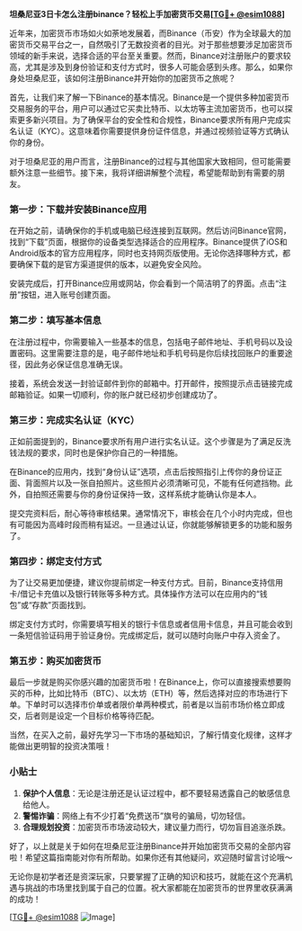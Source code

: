 **坦桑尼亚3日卡怎么注册binance？轻松上手加密货币交易[[TG💪+ @esim1088](https://t.me/s/esim1088)]**

近年来，加密货币市场如火如荼地发展着，而Binance（币安）作为全球最大的加密货币交易平台之一，自然吸引了无数投资者的目光。对于那些想要涉足加密货币领域的新手来说，选择合适的平台至关重要。然而，Binance对注册账户的要求较高，尤其是涉及到身份验证和支付方式时，很多人可能会感到头疼。那么，如果你身处坦桑尼亚，该如何注册Binance并开始你的加密货币之旅呢？

首先，让我们来了解一下Binance的基本情况。Binance是一个提供多种加密货币交易服务的平台，用户可以通过它买卖比特币、以太坊等主流加密货币，也可以探索更多新兴项目。为了确保平台的安全性和合规性，Binance要求所有用户完成实名认证（KYC）。这意味着你需要提供身份证件信息，并通过视频验证等方式确认你的身份。

对于坦桑尼亚的用户而言，注册Binance的过程与其他国家大致相同，但可能需要额外注意一些细节。接下来，我将详细讲解整个流程，希望能帮助到有需要的朋友。

### 第一步：下载并安装Binance应用

在开始之前，请确保你的手机或电脑已经连接到互联网。然后访问Binance官网，找到“下载”页面，根据你的设备类型选择适合的应用程序。Binance提供了iOS和Android版本的官方应用程序，同时也支持网页版使用。无论你选择哪种方式，都要确保下载的是官方渠道提供的版本，以避免安全风险。

安装完成后，打开Binance应用或网站，你会看到一个简洁明了的界面。点击“注册”按钮，进入账号创建页面。

### 第二步：填写基本信息

在注册过程中，你需要输入一些基本的信息，包括电子邮件地址、手机号码以及设置密码。这里需要注意的是，电子邮件地址和手机号码是你后续找回账户的重要途径，因此务必保证信息准确无误。

接着，系统会发送一封验证邮件到你的邮箱中。打开邮件，按照提示点击链接完成邮箱验证。如果一切顺利，你的账户就已经初步创建成功了。

### 第三步：完成实名认证（KYC）

正如前面提到的，Binance要求所有用户进行实名认证。这个步骤是为了满足反洗钱法规的要求，同时也是保护你自己的一种措施。

在Binance的应用内，找到“身份认证”选项，点击后按照指引上传你的身份证正面、背面照片以及一张自拍照片。这些照片必须清晰可见，不能有任何遮挡物。此外，自拍照还需要与你的身份证保持一致，这样系统才能确认你是本人。

提交完资料后，耐心等待审核结果。通常情况下，审核会在几个小时内完成，但也有可能因为高峰时段而稍有延迟。一旦通过认证，你就能够解锁更多的功能和服务了。

### 第四步：绑定支付方式

为了让交易更加便捷，建议你提前绑定一种支付方式。目前，Binance支持信用卡/借记卡充值以及银行转账等多种方式。具体操作方法可以在应用内的“钱包”或“存款”页面找到。

绑定支付方式时，你需要填写相关的银行卡信息或者信用卡信息，并且可能会收到一条短信验证码用于验证身份。完成绑定后，就可以随时向账户中存入资金了。

### 第五步：购买加密货币

最后一步就是购买你感兴趣的加密货币啦！在Binance上，你可以直接搜索想要购买的币种，比如比特币（BTC）、以太坊（ETH）等，然后选择对应的市场进行下单。下单时可以选择市价单或者限价单两种模式，前者是以当前市场价格立即成交，后者则是设定一个目标价格等待匹配。

当然，在买入之前，最好先学习一下市场的基础知识，了解行情变化规律，这样才能做出更明智的投资决策哦！

### 小贴士

1. **保护个人信息**：无论是注册还是认证过程中，都不要轻易透露自己的敏感信息给他人。
2. **警惕诈骗**：网络上有不少打着“免费送币”旗号的骗局，切勿轻信。
3. **合理规划投资**：加密货币市场波动较大，建议量力而行，切勿盲目追涨杀跌。

好了，以上就是关于如何在坦桑尼亚注册Binance并开始加密货币交易的全部内容啦！希望这篇指南能对你有所帮助。如果你还有其他疑问，欢迎随时留言讨论哦～

无论你是初学者还是资深玩家，只要掌握了正确的知识和技巧，就能在这个充满机遇与挑战的市场里找到属于自己的位置。祝大家都能在加密货币的世界里收获满满的成功！

[[TG💪+ @esim1088](https://t.me/s/esim1088) ![Image](https://i.postimg.cc/4NQfJmqS/Snipaste-2025-05-13-00-14-12.png)]
